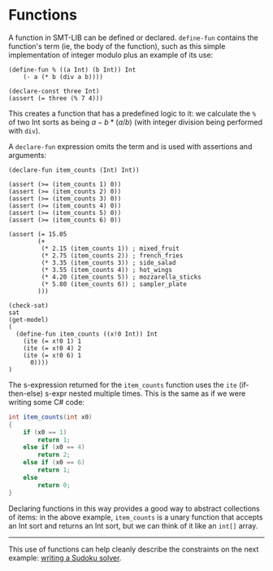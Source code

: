# Functions
A function in SMT-LIB can be defined or declared. `define-fun` contains the function's term (ie, the body of the function), such as this simple implementation of integer modulo plus an example of its use:

```
(define-fun % ((a Int) (b Int)) Int 
	(- a (* b (div a b))))

(declare-const three Int)
(assert (= three (% 7 4)))
```

This creates a function that has a predefined logic to it: we calculate the `%` of two Int sorts as being $a - b * (a/b)$ (with integer division being performed with `div`).

A `declare-fun` expression omits the term and is used with assertions and arguments:

```
(declare-fun item_counts (Int) Int))

(assert (>= (item_counts 1) 0))
(assert (>= (item_counts 2) 0))
(assert (>= (item_counts 3) 0))
(assert (>= (item_counts 4) 0))
(assert (>= (item_counts 5) 0))
(assert (>= (item_counts 6) 0))

(assert (= 15.05
        (+
         (* 2.15 (item_counts 1)) ; mixed_fruit
         (* 2.75 (item_counts 2)) ; french_fries
         (* 3.35 (item_counts 3)) ; side_salad
         (* 3.55 (item_counts 4)) ; hot_wings
         (* 4.20 (item_counts 5)) ; mozzarella_sticks
         (* 5.80 (item_counts 6)) ; sampler_plate
        )))

(check-sat)
sat
(get-model)
(
  (define-fun item_counts ((x!0 Int)) Int
    (ite (= x!0 1) 1
    (ite (= x!0 4) 2
    (ite (= x!0 6) 1
      0))))
)
```

The s-expression returned for the `item_counts` function uses the `ite` (if-then-else) s-expr nested multiple times. This is the same as if we were writing some C# code:

```csharp
int item_counts(int x0)
{
    if (x0 == 1)
        return 1;
    else if (x0 == 4)
        return 2;
    else if (x0 == 6)
        return 1;
    else
        return 0;
}
```

Declaring functions in this way provides a good way to abstract collections of items: in the above example, `item_counts` is a unary function that accepts an Int sort and returns an Int sort, but we can think of it like an `int[]` array.

---

This use of functions can help cleanly describe the constraints on the next example: [writing a Sudoku solver](/07%20Example%3A%20Sudoku.md).